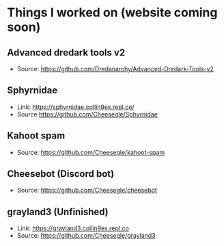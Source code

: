 # Things I worked on (website coming soon)

## Advanced dredark tools v2
- Source: https://github.com/Dredanarchy/Advanced-Dredark-Tools-v2

## Sphyrnidae
- Link: https://sphyrnidae.collin9ex.repl.co/
- Source https://github.com/Cheesegle/Sphyrnidae

## Kahoot spam
- Source: https://github.com/Cheesegle/kahoot-spam

## Cheesebot (Discord bot)
- Source: https://github.com/Cheesegle/cheesebot

## grayland3 (Unfinished)
- Link: https://grayland3.collin9ex.repl.co
- Source: https://github.com/Cheesegle/grayland3
